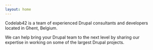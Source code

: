 ```yaml
---
layout: home
---
```


Codelab42 is a team of experienced Drupal consultants and developers located in Ghent, Belgium.

We can help bring your Drupal team to the next level by sharing our expertise in working
on some of the largest Drupal projects.
